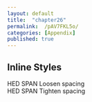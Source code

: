 ```yaml
---
layout: default
title:  "chapter26"
permalink:  /pAV7FKL5o/
categories: [Appendix]
published: true
---
```


<section data-type="chapter" class="hsecchapter" data-hederis-type="hsecchapter" id="pAV7FKL5o"><h1 data-hederis-type="hblktitle" class="hblktitle" id="pYb6gUbaQ">Inline Styles</h1>
    <dl class="hwprdef-list" data-hederis-type="hwprdef-list" id="plbsqWtqy"><dt data-hederis-type="hblkdefterm" class="hblkdefterm" id="pVpBFbiKe">HED SPAN Loosen spacing</dt>
    <dt data-hederis-type="hblkdefterm" class="hblkdefterm" id="pWZuB5LXv">HED SPAN Tighten spacing</dt>
    <dd/></dl>
    </section>
    
